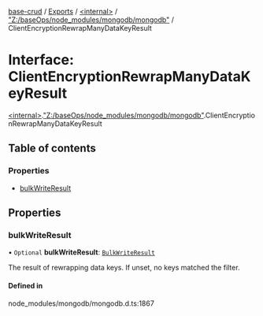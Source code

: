 [base-crud](../README.md) / [Exports](../modules.md) / [\<internal\>](../modules/internal_.md) / ["Z:/baseOps/node\_modules/mongodb/mongodb"](../modules/internal_._Z__baseOps_node_modules_mongodb_mongodb_.md) / ClientEncryptionRewrapManyDataKeyResult

# Interface: ClientEncryptionRewrapManyDataKeyResult

[\<internal\>](../modules/internal_.md).["Z:/baseOps/node\_modules/mongodb/mongodb"](../modules/internal_._Z__baseOps_node_modules_mongodb_mongodb_.md).ClientEncryptionRewrapManyDataKeyResult

## Table of contents

### Properties

- [bulkWriteResult](internal_._Z__baseOps_node_modules_mongodb_mongodb_.ClientEncryptionRewrapManyDataKeyResult.md#bulkwriteresult)

## Properties

### bulkWriteResult

• `Optional` **bulkWriteResult**: [`BulkWriteResult`](../classes/internal_._Z__baseOps_node_modules_mongodb_mongodb_.BulkWriteResult.md)

The result of rewrapping data keys. If unset, no keys matched the filter.

#### Defined in

node_modules/mongodb/mongodb.d.ts:1867
